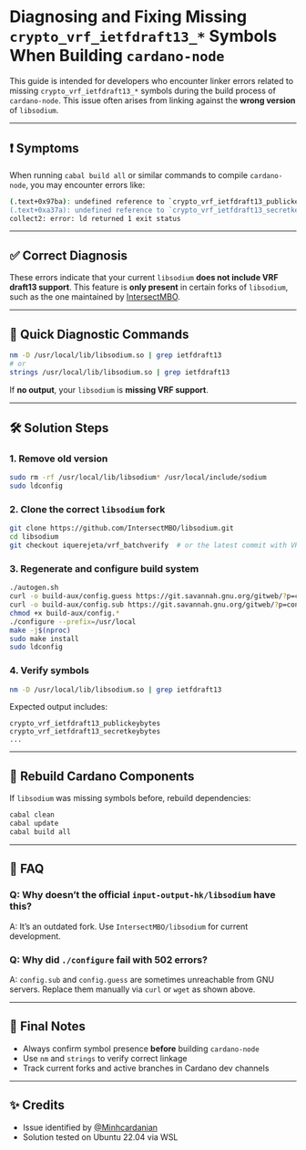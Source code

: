 # Diagnosing and Fixing Missing `crypto_vrf_ietfdraft13_*` Symbols When Building `cardano-node`

This guide is intended for developers who encounter linker errors related to missing `crypto_vrf_ietfdraft13_*` symbols during the build process of `cardano-node`. This issue often arises from linking against the **wrong version** of `libsodium`.

---

## ❗ Symptoms

When running `cabal build all` or similar commands to compile `cardano-node`, you may encounter errors like:

```bash
(.text+0x97ba): undefined reference to `crypto_vrf_ietfdraft13_publickeybytes'
(.text+0xa37a): undefined reference to `crypto_vrf_ietfdraft13_secretkeybytes'
collect2: error: ld returned 1 exit status
```

---

## ✅ Correct Diagnosis

These errors indicate that your current `libsodium` **does not include VRF draft13 support**. This feature is **only present** in certain forks of `libsodium`, such as the one maintained by [IntersectMBO](https://github.com/IntersectMBO/libsodium).

---

## 🧪 Quick Diagnostic Commands

```bash
nm -D /usr/local/lib/libsodium.so | grep ietfdraft13
# or
strings /usr/local/lib/libsodium.so | grep ietfdraft13
```

If **no output**, your `libsodium` is **missing VRF support**.

---

## 🛠️ Solution Steps

### 1. Remove old version
```bash
sudo rm -rf /usr/local/lib/libsodium* /usr/local/include/sodium
sudo ldconfig
```

### 2. Clone the correct `libsodium` fork
```bash
git clone https://github.com/IntersectMBO/libsodium.git
cd libsodium
git checkout iquerejeta/vrf_batchverify  # or the latest commit with VRF draft13
```

### 3. Regenerate and configure build system
```bash
./autogen.sh
curl -o build-aux/config.guess https://git.savannah.gnu.org/gitweb/?p=config.git\;a=blob_plain\;f=config.guess\;hb=HEAD
curl -o build-aux/config.sub https://git.savannah.gnu.org/gitweb/?p=config.git\;a=blob_plain\;f=config.sub\;hb=HEAD
chmod +x build-aux/config.*
./configure --prefix=/usr/local
make -j$(nproc)
sudo make install
sudo ldconfig
```

### 4. Verify symbols
```bash
nm -D /usr/local/lib/libsodium.so | grep ietfdraft13
```
Expected output includes:
```
crypto_vrf_ietfdraft13_publickeybytes
crypto_vrf_ietfdraft13_secretkeybytes
...
```

---

## 🔁 Rebuild Cardano Components
If `libsodium` was missing symbols before, rebuild dependencies:

```bash
cabal clean
cabal update
cabal build all
```

---

## 🙋 FAQ

### Q: Why doesn’t the official `input-output-hk/libsodium` have this?
A: It’s an outdated fork. Use `IntersectMBO/libsodium` for current development.

### Q: Why did `./configure` fail with 502 errors?
A: `config.sub` and `config.guess` are sometimes unreachable from GNU servers. Replace them manually via `curl` or `wget` as shown above.

---

## 🧭 Final Notes
- Always confirm symbol presence **before** building `cardano-node`
- Use `nm` and `strings` to verify correct linkage
- Track current forks and active branches in Cardano dev channels

---

## ✨ Credits
- Issue identified by [@Minhcardanian](https://github.com/Minhcardanian)
- Solution tested on Ubuntu 22.04 via WSL
